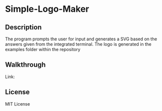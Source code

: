 # Simple-Logo-Maker

## Description

The program prompts the user for input and generates a SVG based on the answers given from the integrated terminal. The logo is generated in the examples folder within the repository

## Walkthrough

Link: 

## License

MIT License
